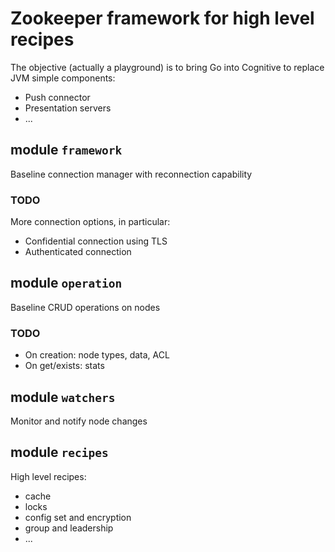 # Zookeeper framework for high level recipes

The objective (actually a playground) is to bring Go into Cognitive to replace JVM simple components:

- Push connector
- Presentation servers
- ...

## module `framework`

Baseline connection manager with reconnection capability

### TODO

More connection options, in particular:

- Confidential connection using TLS
- Authenticated connection

## module `operation`

Baseline CRUD operations on nodes

### TODO

- On creation: node types, data, ACL
- On get/exists: stats

## module `watchers`

Monitor and notify node changes

## module `recipes`

High level recipes:

- cache
- locks
- config set and encryption
- group and leadership
- ...
